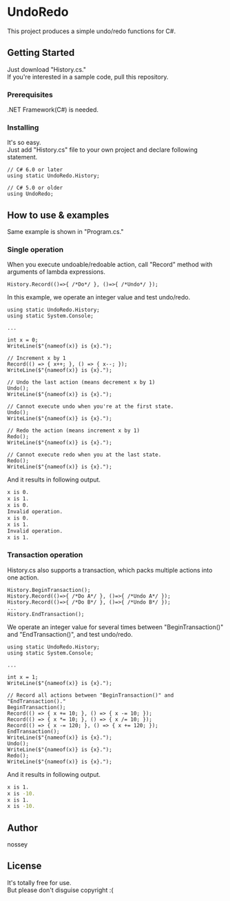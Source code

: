 # UndoRedo
This project produces a simple undo/redo functions for C#.

## Getting Started
Just download "History.cs."<br>
If you're interested in a sample code, pull this repository.

### Prerequisites
.NET Framework(C#) is needed.

### Installing
It's so easy.<br>
Just add "History.cs" file to your own project and declare following statement.

```CSharp
// C# 6.0 or later
using static UndoRedo.History;

// C# 5.0 or older
using UndoRedo;
```

## How to use & examples
Same example is shown in "Program.cs."

### Single operation
When you execute undoable/redoable action, call "Record" method with arguments of lambda expressions.
```CSharp
History.Record(()=>{ /*Do*/ }, ()=>{ /*Undo*/ });
```

In this example, we operate an integer value and test undo/redo.

```CSharp
using static UndoRedo.History;
using static System.Console;

...

int x = 0;
WriteLine($"{nameof(x)} is {x}.");

// Increment x by 1
Record(() => { x++; }, () => { x--; });
WriteLine($"{nameof(x)} is {x}.");

// Undo the last action (means decrement x by 1)
Undo();
WriteLine($"{nameof(x)} is {x}.");

// Cannot execute undo when you're at the first state.
Undo();
WriteLine($"{nameof(x)} is {x}.");

// Redo the action (means increment x by 1)
Redo();
WriteLine($"{nameof(x)} is {x}.");

// Cannot execute redo when you at the last state.
Redo();
WriteLine($"{nameof(x)} is {x}.");
```

And it results in following output.
```bash
x is 0.
x is 1.
x is 0.
Invalid operation.
x is 0.
x is 1.
Invalid operation.
x is 1.
```

### Transaction operation
History.cs also supports a transaction, which packs multiple actions into one action.

```CSharp
History.BeginTransaction();
History.Record(()=>{ /*Do A*/ }, ()=>{ /*Undo A*/ });
History.Record(()=>{ /*Do B*/ }, ()=>{ /*Undo B*/ });
...
History.EndTransaction();
```

We operate an integer value for several times between "BeginTransaction()" and "EndTransaction()", and test undo/redo.

```CSharp
using static UndoRedo.History;
using static System.Console;

...

int x = 1;
WriteLine($"{nameof(x)} is {x}.");

// Record all actions between "BeginTransaction()" and "EndTransaction()."
BeginTransaction();
Record(() => { x += 10; }, () => { x -= 10; });
Record(() => { x *= 10; }, () => { x /= 10; });
Record(() => { x -= 120; }, () => { x += 120; });
EndTransaction();
WriteLine($"{nameof(x)} is {x}.");
Undo();
WriteLine($"{nameof(x)} is {x}.");
Redo();
WriteLine($"{nameof(x)} is {x}.");
```

And it results in following output.
```bash
x is 1.
x is -10.
x is 1.
x is -10.
```

## Author
nossey

## License
It's totally free for use.<br>
But please don't disguise copyright :(
